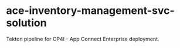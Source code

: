# ace-inventory-management-svc-solution

 Tekton pipeline for CP4I - App Connect Enterprise deployment.
